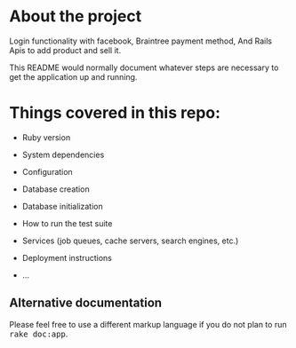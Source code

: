 # About the project
Login functionality with facebook, Braintree payment method, And Rails Apis to add product and sell it.

This README would normally document whatever steps are necessary to get the application up and running.

# Things covered in this repo:

* Ruby version

* System dependencies

* Configuration

* Database creation

* Database initialization

* How to run the test suite

* Services (job queues, cache servers, search engines, etc.)

* Deployment instructions

* ...

## Alternative documentation
Please feel free to use a different markup language if you do not plan to run
<tt>rake doc:app</tt>.
